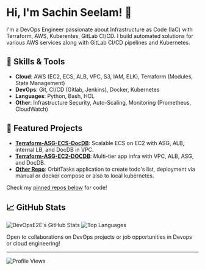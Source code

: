 # Hi, I'm Sachin Seelam! 👋

I'm a DevOps Engineer passionate about Infrastructure as Code (IaC) with Terraform, AWS, Kuberentes, GitLab CI/CD. I build automated solutions for various AWS services along with GitLab CI/CD pipelines and Kubernetes.

## 🔧 Skills & Tools
- **Cloud**: AWS (EC2, ECS, ALB, VPC, S3, IAM, ELK), Terraform (Modules, State Management)
- **DevOps**: Git, CI/CD (Gitlab, Jenkins), Docker, Kubernetes
- **Languages**: Python, Bash, HCL
- **Other**: Infrastructure Security, Auto-Scaling, Monitoring (Prometheus, CloudWatch)

## 🚀 Featured Projects
- **[Terraform-ASG-ECS-DocDB](https://github.com/devopse2e/Terraform-ASG-ECS-DocDB)**: Scalable ECS on EC2 with ASG, ALB, internal LB, and DocDB in VPC.
- **[Terraform-ASG-EC2-DOCDB](https://github.com/devopse2e/Terraform-ASG-EC2-DOCDB)**: Multi-tier app infra with VPC, ALB, ASG, and DocDB.
- **[Other Repo](https://github.com/devopse2e/Orbittasks-V1)**: OrbitTasks application to create todo's list, deployment via manual or docker compose or also to local kubernetes.

Check my [pinned repos below](#) for code!

## 📈 GitHub Stats
![DevOpsE2E's GitHub Stats](https://github-readme-stats.vercel.app/api?username=devopse2e&show_icons=true&theme=radical)
![Top Languages](https://github-readme-stats.vercel.app/api/top-langs/?username=devopse2e&layout=compact&theme=radical)


Open to collaborations on DevOps projects or job opportunities in Devops or cloud engineering!

---

![Profile Views](https://komarev.com/ghpvc/?username=devopse2e&color=brightgreen)
